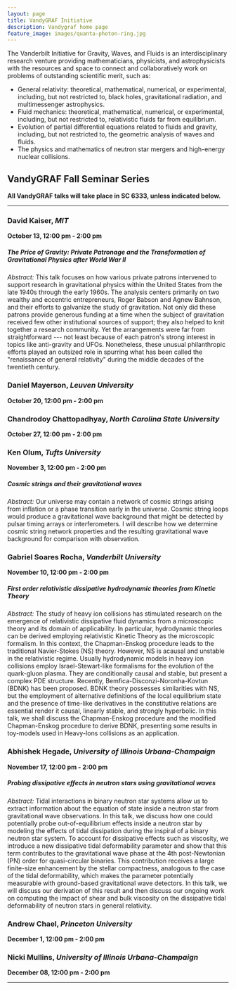```yaml
---
layout: page
title: VandyGRAF Initiative 
description: Vandygraf home page 
feature_image: images/quanta-photon-ring.jpg
---
```


 The Vanderbilt Initiative  for Gravity, Waves, and Fluids is an interdisciplinary research venture  providing mathematicians, physicists, and astrophysicists with the resources and space to connect and collaboratively work on problems of outstanding scientific merit, such as:

+ General relativity: theoretical, mathematical, numerical, or experimental, including, but not restricted to, black holes, gravitational radiation, and multimessenger astrophysics.
+ Fluid mechanics: theoretical, mathematical, numerical, or experimental, including, but not restricted to, relativistic fluids far from equilibrium.
+ Evolution of partial differential equations related to fluids and gravity, including, but not restricted to, the geometric analysis of waves and fluids.
+ The physics and mathematics of neutron star mergers and high-energy nuclear collisions.

## VandyGRAF Fall Seminar Series

**All VandyGRAF talks will take place in SC 6333, unless indicated below.**

<hr>

### David Kaiser, *MIT*
**October 13, 12:00 pm - 2:00 pm**
##### The Price of Gravity: Private Patronage and the Transformation of Gravitational Physics after World War II
*Abstract:* This talk focuses on how various private patrons intervened to support research in gravitational physics within the United States from the late 1940s through the early 1960s. The analysis centers primarily on two wealthy and eccentric entrepreneurs, Roger Babson and Agnew Bahnson, and their efforts to galvanize the study of gravitation. Not only did these patrons provide generous funding at a time when the subject of gravitation received few other institutional sources of support; they also helped to knit together a research community. Yet the arrangements were far from straightforward --- not least because of each patron's strong interest in topics like anti-gravity and UFOs. Nonetheless, these unusual philanthropic efforts played an outsized role in spurring what has been called the "renaissance of general relativity" during the middle decades of the twentieth century.

### Daniel Mayerson, *Leuven University*
**October 20, 12:00 pm - 2:00 pm**

### Chandrodoy Chattopadhyay, *North Carolina State University*
**October 27, 12:00 pm - 2:00 pm**

### Ken Olum, *Tufts University*
**November 3, 12:00 pm - 2:00 pm**
##### Cosmic strings and their gravitational waves
*Abstract:* Our universe may contain a network of cosmic strings arising from inflation or a phase transition early in the universe.  Cosmic string loops would produce a gravitational wave background that might be detected by pulsar timing arrays or interferometers.  I will describe how we determine cosmic string network properties and the resulting gravitational wave background for comparison with observation.

### Gabriel Soares Rocha, *Vanderbilt University*
**November 10, 12:00 pm - 2:00 pm**
##### First order relativistic dissipative hydrodynamic theories from Kinetic Theory
*Abstract:* The study of heavy ion collisions has stimulated research on the emergence of relativistic dissipative fluid dynamics from a microscopic theory and its domain of applicability. In particular,  hydrodynamic theories can be derived employing relativistic Kinetic Theory as the microscopic formalism. In this context, the Chapman-Enskog procedure leads to the traditional Navier-Stokes (NS) theory. However, NS is acausal and unstable in the relativistic regime. Usually hydrodynamic models in heavy ion collisions employ Israel-Stewart-like formalisms for the evolution of the quark-gluon plasma. They are conditionally causal and stable, but present a complex PDE structure. Recently, Bemfica-Disconzi-Noronha-Kovtun (BDNK) has been proposed. BDNK theory possesses similarities with NS, but the employment of alternative definitions of the local equilibrium state and the presence of time-like derivatives in the constitutive relations are essential render it causal, linearly stable, and strongly hyperbolic. In this talk, we shall discuss the Chapman-Enskog procedure and the modified Chapman-Enskog procedure to derive BDNK, presenting some results in toy-models used in Heavy-Ions collisions as an application.

### Abhishek Hegade, *University of Illinois Urbana-Champaign*
**November 17, 12:00 pm - 2:00 pm**
##### Probing dissipative effects in neutron stars using gravitational waves
*Abstract:* Tidal interactions in binary neutron star systems allow us to extract information about the equation of state inside a neutron star from gravitational wave observations. In this talk, we discuss how one could potentially probe out-of-equilibrium effects inside a neutron star by modeling the effects of tidal dissipation during the inspiral of a binary neutron star system. To account for dissipative effects such as viscosity, we introduce a new dissipative tidal deformability parameter and show that this term contributes to the gravitational wave phase at the 4th post-Newtonian (PN) order for quasi-circular binaries. This contribution receives a large finite-size enhancement by the stellar compactness, analogous to the case of the tidal deformability, which makes the parameter potentially measurable with ground-based gravitational wave detectors. In this talk, we will discuss our derivation of this result and then discuss our ongoing work on computing the impact of shear and bulk viscosity on the dissipative tidal deformability of neutron stars in general relativity.

### Andrew Chael, *Princeton University*
**December 1, 12:00 pm - 2:00 pm**

### Nicki Mullins, *University of Illinois Urbana-Champaign*
**December 08, 12:00 pm - 2:00 pm**

<hr>

